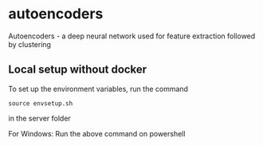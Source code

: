 # autoencoders
Autoencoders - a deep neural network used for feature extraction followed by clustering

## Local setup without docker
To set up the environment variables, run the command
```
source envsetup.sh
```
in the server folder

For Windows: Run the above command on powershell
